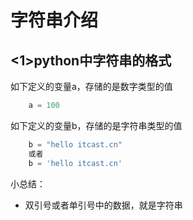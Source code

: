 # 字符串介绍

## <1>python中字符串的格式

如下定义的变量a，存储的是数字类型的值

```python
	a = 100
```

如下定义的变量b，存储的是字符串类型的值

```python
	b = "hello itcast.cn"
	或者
	b = 'hello itcast.cn'
```

小总结：

* 双引号或者单引号中的数据，就是字符串
